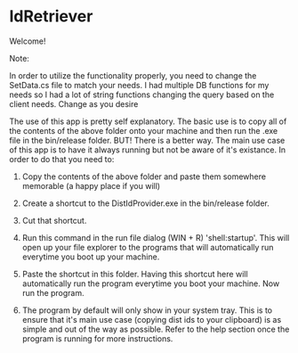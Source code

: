 # IdRetriever


Welcome!

Note:

In order to utilize the functionality properly, you need to change the SetData.cs file to match your needs. I had multiple DB functions for my needs so I had a lot of string functions changing the query based on the client needs. Change as you desire



The use of this app is pretty self explanatory. The basic use is to copy all of the contents of the above folder onto your machine and then run the .exe file in the bin/release folder. BUT! There is a better way. The main use case of this app is to have it always running but not be aware of it's existance. In order to do that you need to:

1. Copy the contents of the above folder and paste them somewhere memorable (a happy place if you will)

1. Create a shortcut to the DistIdProvider.exe in the bin/release folder.

2. Cut that shortcut.

3. Run this command in the run file dialog (WIN + R) 'shell:startup'. This will open up your file explorer to the programs that will automatically run everytime you boot up your machine. 

4. Paste the shortcut in this folder. Having this shortcut here will automatically run the program everytime you boot your machine. Now run the program.

5. The program by default will only show in your system tray. This is to ensure that it's main use case (copying dist ids to your clipboard) is as simple and out of the way as possible. Refer to the help section once the program is running for more instructions.
